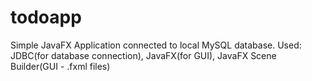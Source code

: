# todoapp

Simple JavaFX Application connected to local MySQL database.
Used: JDBC(for database connection), JavaFX(for GUI), JavaFX Scene Builder(GUI - .fxml files)
